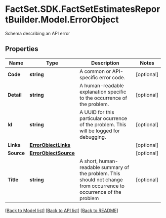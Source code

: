 # FactSet.SDK.FactSetEstimatesReportBuilder.Model.ErrorObject
Schema describing an API error

## Properties

Name | Type | Description | Notes
------------ | ------------- | ------------- | -------------
**Code** | **string** | A common or API-specific error code. | [optional] 
**Detail** | **string** | A human-readable explanation specific to the occurrence of the problem. | [optional] 
**Id** | **string** | A UUID for this particular ocurrence of the problem.  This will be logged for debugging. | [optional] 
**Links** | [**ErrorObjectLinks**](ErrorObjectLinks.md) |  | [optional] 
**Source** | [**ErrorObjectSource**](ErrorObjectSource.md) |  | [optional] 
**Title** | **string** | A short, human-readable summary of the problem.  This should not change from occurrence to occurrence of the problem | [optional] 

[[Back to Model list]](../README.md#documentation-for-models) [[Back to API list]](../README.md#documentation-for-api-endpoints) [[Back to README]](../README.md)

